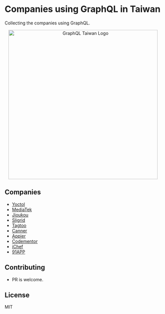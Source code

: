 # Companies using GraphQL in Taiwan

Collecting the companies using GraphQL.

<div align="center">
  <img width=480 src="https://user-images.githubusercontent.com/2382594/41636559-c4b00b54-7481-11e8-8c4a-772ab9a63acd.png" alt="GraphQL Taiwan Logo"> 
	<br>
</div>

## Companies

- [Yoctol](https://www.yoctol.com/)
- [MediaTek](https://www.mediatek.tw/)
- [Jioukou](https://jioukou.yosgo.com/)
- [Sligrid](https://sligrid.com/)
- [Tagtoo](https://www.tagtoo.com.tw)
- [Canner](https://www.canner.io)
- [Appier](https://appier.com)
- [Codementor](https://www.codementor.io/)
- [iChef](https://www.ichefpos.com)
- [91APP](https://www.91app.com/)

## Contributing

- PR is welcome.

## License

MIT
